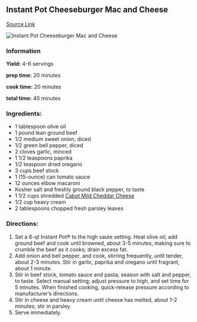## Instant Pot Cheeseburger Mac and Cheese

[Source Link](https://damndelicious.net/2019/12/06/instant-pot-cheeseburger-mac-and-cheese/)

![Instant Pot Cheeseburger Mac and Cheese](https://s23209.pcdn.co/wp-content/uploads/2019/09/Instant-Pot-Cheeseburger-Mac-and-CheeseIMG_0650-360x360.jpg)

### Information

**Yield:** 4-6 servings

**prep time:** 20 minutes

**cook time:** 20 minutes

**total time:** 40 minutes


### Ingredients:

*   1 tablespoon olive oil
*   1 pound lean ground beef
*   1/2 medium sweet onion, diced
*   1/2 green bell pepper, diced
*   2 cloves garlic, minced
*   1 1/2 teaspoons paprika
*   1/2 teaspoon dried oregano
*   3 cups beef stock
*   1 (15-ounce) can tomato sauce
*   12 ounces elbow macaroni
*   Kosher salt and freshly ground black pepper, to taste
*   1 1/2 cups shredded [Cabot Mild Cheddar Cheese](https://www.cabotcheese.coop/mild-cheddar-cheese#tab=classic%2Bcheese&slide=66)
*   1/2 cup heavy cream
*   2 tablespoons chopped fresh parsley leaves

### Directions:

1.  Set a 6-qt Instant Pot® to the high saute setting. Heat olive oil; add ground beef and cook until browned, about 3-5 minutes, making sure to crumble the beef as it cooks; drain excess fat.
2.  Add onion and bell pepper, and cook, stirring frequently, until tender, about 2-3 minutes. Stir in garlic, paprika and oregano until fragrant, about 1 minute.
3.  Stir in beef stock, tomato sauce and pasta; season with salt and pepper, to taste. Select manual setting; adjust pressure to high, and set time for 5 minutes. When finished cooking, quick-release pressure according to manufacturer’s directions.
4.  Stir in cheese and heavy cream until cheese has melted, about 1-2 minutes; stir in parsley.
5.  Serve immediately.
